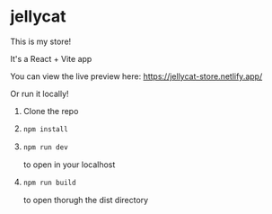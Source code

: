 # jellycat

 This is my store!

 It's a React + Vite app 

 You can view the live preview here:
https://jellycat-store.netlify.app/

Or run it locally! 
1. Clone the repo
2. ```sh
   npm install
   ```
3. ```sh
   npm run dev
   ```
   to open in your localhost
4. ```sh
   npm run build
   ```
   to open thorugh the dist directory
